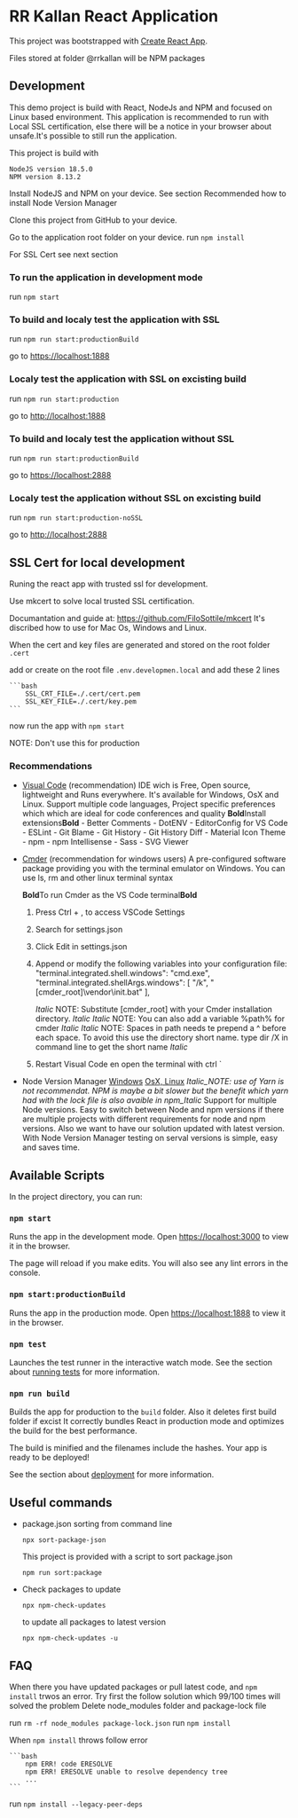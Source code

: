 # RR Kallan React Application

This project was bootstrapped with [Create React App](https://github.com/facebook/create-react-app).

Files stored at folder @rrkallan will be NPM packages

## Development

This demo project is build with React, NodeJs and NPM and focused on Linux based environment.
This application is recommended to run with Local SSL certification, else there will be a notice in your browser about unsafe.It's possible to still run the application.

This project is build with

    NodeJS version 18.5.0
    NPM version 8.13.2

Install NodeJS and NPM on your device. See section Recommended how to install Node Version Manager

Clone this project from GitHub to your device.

Go to the application root folder on your device.
run `npm install`

For SSL Cert see next section

### To run the application in development mode

run `npm start`

### To build and localy test the application with SSL

run `npm run start:productionBuild`

go to <https://localhost:1888>

### Localy test the application with SSL on excisting build

run `npm run start:production`

go to <http://localhost:1888>

### To build and localy test the application without SSL

run `npm run start:productionBuild`

go to <https://localhost:2888>

### Localy test the application without SSL on excisting build

run `npm run start:production-noSSL`

go to <http://localhost:2888>

## SSL Cert for local development

Runing the react app with trusted ssl for development.

Use mkcert to solve local trusted SSL certification.

Documantation and guide at: <https://github.com/FiloSottile/mkcert> It's discribed how to use for Mac Os, Windows and Linux.

When the cert and key files are generated and stored on the root folder `.cert`

add or create on the root file `.env.developmen.local` and add these 2 lines

    ```bash
        SSL_CRT_FILE=./.cert/cert.pem
        SSL_KEY_FILE=./.cert/key.pem
    ```

now run the app with `npm start`

NOTE: Don't use this for production

### Recommendations

- [Visual Code](https://code.visualstudio.com/Download) (recommendation)
    IDE wich is Free, Open source, lightweight and Runs everywhere. It's available for Windows, OsX and Linux. Support multiple code languages, Project specific preferences which
    which are ideal for code conferences and quality
    **Bold**Install extensions**Bold** - Better Comments - DotENV - EditorConfig for VS Code - ESLint - Git Blame - Git History - Git History Diff - Material Icon Theme - npm - npm Intellisense - Sass - SVG Viewer

- [Cmder](https://cmder.net/) (recommendation for windows users)
    A pre-configured software package providing you with the terminal emulator on Windows. You can use ls, rm and other linux terminal syntax

    **Bold**To run Cmder as the VS Code terminal**Bold**

    1. Press Ctrl + , to access VSCode Settings
    2. Search for settings.json
    3. Click Edit in settings.json
    4. Append or modify the following variables into your configuration file:
       "terminal.integrated.shell.windows": "cmd.exe",
       "terminal.integrated.shellArgs.windows": [
       "/k", "[cmder_root]\\vendor\\init.bat"
       ],

        _Italic_ NOTE: Substitute [cmder_root] with your Cmder installation directory. _Italic_
        _Italic_ NOTE: You can also add a variable %path% for cmder _Italic_
        _Italic_ NOTE: Spaces in path needs te prepend a ^ before each space. To avoid this use the directory short name. type dir /X in command line to get the short name _Italic_

    5. Restart Visual Code en open the terminal with ctrl `

- Node Version Manager [Windows](https://github.com/coreybutler/nvm-windows) [OsX, Linux](https://github.com/creationix/nvm)
    _Italic_NOTE: use of Yarn is not recommendat. NPM is maybe a bit slower but the benefit which yarn had with the lock file is also avaible in npm_Italic_
    Support for multiple Node versions. Easy to switch between Node and npm versions if there are multiple projects with different requirements for node and npm versions. Also we want to have our solution updated with latest version. With Node Version Manager testing on serval versions is simple, easy and saves time.

## Available Scripts

In the project directory, you can run:

### `npm start`

Runs the app in the development mode.
Open [https://localhost:3000](https://localhost:3000) to view it in the browser.

The page will reload if you make edits.
You will also see any lint errors in the console.

### `npm start:productionBuild`

Runs the app in the production mode.
Open [https://localhost:1888](https://localhost:1888) to view it in the browser.

### `npm test`

Launches the test runner in the interactive watch mode.
See the section about [running tests](https://facebook.github.io/create-react-app/docs/running-tests) for more information.

### `npm run build`

Builds the app for production to the `build` folder. Also it deletes first build folder if excist
It correctly bundles React in production mode and optimizes the build for the best performance.

The build is minified and the filenames include the hashes.
Your app is ready to be deployed!

See the section about [deployment](https://facebook.github.io/create-react-app/docs/deployment) for more information.

## Useful commands

- package.json sorting from command line

    `npx sort-package-json`

    This project is provided with a script to sort package.json

    `npm run sort:package`

- Check packages to update

    `npx npm-check-updates`

    to update all packages to latest version

    `npx npm-check-updates -u`

## FAQ

When there you have updated packages or pull latest code, and `npm install` trwos an error.
Try first the follow solution which 99/100 times will solved the problem
Delete node_modules folder and package-lock file

run `rm -rf node_modules package-lock.json`
run `npm install`

When `npm install` throws follow error

    ```bash
        npm ERR! code ERESOLVE
        npm ERR! ERESOLVE unable to resolve dependency tree
        ...
    ```
run `npm install --legacy-peer-deps`
